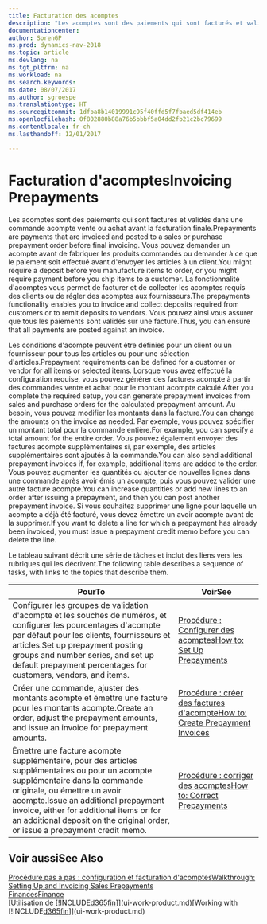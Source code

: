```yaml
---
title: Facturation des acomptes
description: "Les acomptes sont des paiements qui sont facturés et validés dans une commande acompte vente ou achat avant la facturation finale. Vous pouvez demander un acompte avant de fabriquer les produits commandés ou demander à ce que le paiement soit effectué avant d'envoyer les articles à un client. La fonctionnalité d'acomptes vous permet de facturer et de collecter les acomptes requis des clients ou de régler des acomptes aux fournisseurs. Vous pouvez ainsi vous assurer que tous les paiements sont validés sur une facture."
documentationcenter: 
author: SorenGP
ms.prod: dynamics-nav-2018
ms.topic: article
ms.devlang: na
ms.tgt_pltfrm: na
ms.workload: na
ms.search.keywords: 
ms.date: 08/07/2017
ms.author: sgroespe
ms.translationtype: HT
ms.sourcegitcommit: 1dfba8b14019991c95f40ffd5f7fbaed5df414eb
ms.openlocfilehash: 0f802880b88a76b5bbbf5a04dd2fb21c2bc79699
ms.contentlocale: fr-ch
ms.lasthandoff: 12/01/2017

---
```

# <a name="invoicing-prepayments"></a><span data-ttu-id="a7e38-106">Facturation d'acomptes</span><span class="sxs-lookup"><span data-stu-id="a7e38-106">Invoicing Prepayments</span></span>
<span data-ttu-id="a7e38-107">Les acomptes sont des paiements qui sont facturés et validés dans une commande acompte vente ou achat avant la facturation finale.</span><span class="sxs-lookup"><span data-stu-id="a7e38-107">Prepayments are payments that are invoiced and posted to a sales or purchase prepayment order before final invoicing.</span></span> <span data-ttu-id="a7e38-108">Vous pouvez demander un acompte avant de fabriquer les produits commandés ou demander à ce que le paiement soit effectué avant d'envoyer les articles à un client.</span><span class="sxs-lookup"><span data-stu-id="a7e38-108">You might require a deposit before you manufacture items to order, or you might require payment before you ship items to a customer.</span></span> <span data-ttu-id="a7e38-109">La fonctionnalité d'acomptes vous permet de facturer et de collecter les acomptes requis des clients ou de régler des acomptes aux fournisseurs.</span><span class="sxs-lookup"><span data-stu-id="a7e38-109">The prepayments functionality enables you to invoice and collect deposits required from customers or to remit deposits to vendors.</span></span> <span data-ttu-id="a7e38-110">Vous pouvez ainsi vous assurer que tous les paiements sont validés sur une facture.</span><span class="sxs-lookup"><span data-stu-id="a7e38-110">Thus, you can ensure that all payments are posted against an invoice.</span></span>  

 <span data-ttu-id="a7e38-111">Les conditions d'acompte peuvent être définies pour un client ou un fournisseur pour tous les articles ou pour une sélection d'articles.</span><span class="sxs-lookup"><span data-stu-id="a7e38-111">Prepayment requirements can be defined for a customer or vendor for all items or selected items.</span></span> <span data-ttu-id="a7e38-112">Lorsque vous avez effectué la configuration requise, vous pouvez générer des factures acompte à partir des commandes vente et achat pour le montant acompte calculé.</span><span class="sxs-lookup"><span data-stu-id="a7e38-112">After you complete the required setup, you can generate prepayment invoices from sales and purchase orders for the calculated prepayment amount.</span></span> <span data-ttu-id="a7e38-113">Au besoin, vous pouvez modifier les montants dans la facture.</span><span class="sxs-lookup"><span data-stu-id="a7e38-113">You can change the amounts on the invoice as needed.</span></span> <span data-ttu-id="a7e38-114">Par exemple, vous pouvez spécifier un montant total pour la commande entière.</span><span class="sxs-lookup"><span data-stu-id="a7e38-114">For example, you can specify a total amount for the entire order.</span></span> <span data-ttu-id="a7e38-115">Vous pouvez également envoyer des factures acompte supplémentaires si, par exemple, des articles supplémentaires sont ajoutés à la commande.</span><span class="sxs-lookup"><span data-stu-id="a7e38-115">You can also send additional prepayment invoices if, for example, additional items are added to the order.</span></span> <span data-ttu-id="a7e38-116">Vous pouvez augmenter les quantités ou ajouter de nouvelles lignes dans une commande après avoir émis un acompte, puis vous pouvez valider une autre facture acompte.</span><span class="sxs-lookup"><span data-stu-id="a7e38-116">You can increase quantities or add new lines to an order after issuing a prepayment, and then you can post another prepayment invoice.</span></span> <span data-ttu-id="a7e38-117">Si vous souhaitez supprimer une ligne pour laquelle un acompte a déjà été facturé, vous devez émettre un avoir acompte avant de la supprimer.</span><span class="sxs-lookup"><span data-stu-id="a7e38-117">If you want to delete a line for which a prepayment has already been invoiced, you must issue a prepayment credit memo before you can delete the line.</span></span>  

 <span data-ttu-id="a7e38-118">Le tableau suivant décrit une série de tâches et inclut des liens vers les rubriques qui les décrivent.</span><span class="sxs-lookup"><span data-stu-id="a7e38-118">The following table describes a sequence of tasks, with links to the topics that describe them.</span></span>

|<span data-ttu-id="a7e38-119">**Pour**</span><span class="sxs-lookup"><span data-stu-id="a7e38-119">**To**</span></span>|<span data-ttu-id="a7e38-120">**Voir**</span><span class="sxs-lookup"><span data-stu-id="a7e38-120">**See**</span></span>|  
|------------|-------------|  
|<span data-ttu-id="a7e38-121">Configurer les groupes de validation d'acompte et les souches de numéros, et configurer les pourcentages d'acompte par défaut pour les clients, fournisseurs et articles.</span><span class="sxs-lookup"><span data-stu-id="a7e38-121">Set up prepayment posting groups and number series, and set up default prepayment percentages for customers, vendors, and items.</span></span>|[<span data-ttu-id="a7e38-122">Procédure : Configurer des acomptes</span><span class="sxs-lookup"><span data-stu-id="a7e38-122">How to: Set Up Prepayments</span></span>](finance-set-up-prepayments.md)|
|<span data-ttu-id="a7e38-123">Créer une commande, ajuster des montants acompte et émettre une facture pour les montants acompte.</span><span class="sxs-lookup"><span data-stu-id="a7e38-123">Create an order, adjust the prepayment amounts, and issue an invoice for prepayment amounts.</span></span>|[<span data-ttu-id="a7e38-124">Procédure : créer des factures d'acompte</span><span class="sxs-lookup"><span data-stu-id="a7e38-124">How to: Create Prepayment Invoices</span></span>](finance-how-to-create-prepayment-invoices.md)|  
|<span data-ttu-id="a7e38-125">Émettre une facture acompte supplémentaire, pour des articles supplémentaires ou pour un acompte supplémentaire dans la commande originale, ou émettre un avoir acompte.</span><span class="sxs-lookup"><span data-stu-id="a7e38-125">Issue an additional prepayment invoice, either for additional items or for an additional deposit on the original order, or issue a prepayment credit memo.</span></span>|[<span data-ttu-id="a7e38-126">Procédure : corriger des acomptes</span><span class="sxs-lookup"><span data-stu-id="a7e38-126">How to: Correct Prepayments</span></span>](finance-how-to-correct-prepayments.md)|  

## <a name="see-also"></a><span data-ttu-id="a7e38-127">Voir aussi</span><span class="sxs-lookup"><span data-stu-id="a7e38-127">See Also</span></span>  
[<span data-ttu-id="a7e38-128">Procédure pas à pas : configuration et facturation d'acomptes</span><span class="sxs-lookup"><span data-stu-id="a7e38-128">Walkthrough: Setting Up and Invoicing Sales Prepayments</span></span>](walkthrough-setting-up-and-invoicing-sales-prepayments.md)  
[<span data-ttu-id="a7e38-129">Finances</span><span class="sxs-lookup"><span data-stu-id="a7e38-129">Finance</span></span>](finance.md)  
<span data-ttu-id="a7e38-130">[Utilisation de [!INCLUDE[d365fin](includes/d365fin_md.md)]](ui-work-product.md)</span><span class="sxs-lookup"><span data-stu-id="a7e38-130">[Working with [!INCLUDE[d365fin](includes/d365fin_md.md)]](ui-work-product.md)</span></span>

